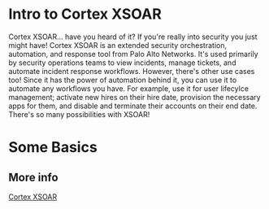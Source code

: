 
# Intro to Cortex XSOAR
Cortex XSOAR... have you heard of it? If you're really into security you just might have! Cortex XSOAR is an extended security orchestration, automation, and response tool from Palo Alto Networks. It's used primarily by security operations teams to view incidents, manage tickets, and automate incident response workflows. However, there's other use cases too! Since it has the power of automation behind it, you can use it to automate any workflows you have. For example, use it for user lifecylce management; activate new hires on their hire date, provision the necessary apps for them, and disable and terminate their accounts on their end date. There's so many possibilities with XSOAR!

# Some Basics

## More info
[Cortex XSOAR](https://www.paloaltonetworks.com/cortex/cortex-xsoar)